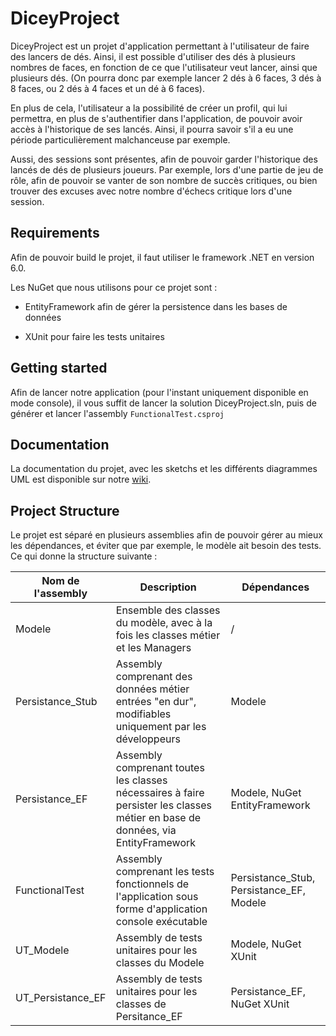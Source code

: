 # DiceyProject

DiceyProject est un projet d'application permettant à l'utilisateur de faire des lancers de dés. Ainsi, il est possible d'utiliser des dés à plusieurs nombres de faces, en fonction de ce que l'utilisateur veut lancer, ainsi que plusieurs dés. (On pourra donc par exemple lancer 2 dés à 6 faces, 3 dés à 8 faces, ou 2 dés à 4 faces et un dé à 6 faces).

En plus de cela, l'utilisateur a la possibilité de créer un profil, qui lui permettra, en plus de s'authentifier dans l'application, de pouvoir avoir accès à l'historique de ses lancés. Ainsi, il pourra savoir s'il a eu une période particulièrement malchanceuse par exemple.

Aussi, des sessions sont présentes, afin de pouvoir garder l'historique des lancés de dés de plusieurs joueurs. Par exemple, lors d'une partie de jeu de rôle, afin de pouvoir se vanter de son nombre de succès critiques, ou bien trouver des excuses avec notre nombre d'échecs critique lors d'une session.

## Requirements

Afin de pouvoir build le projet, il faut utiliser le framework .NET en version 6.0.

Les NuGet que nous utilisons pour ce projet sont :

* EntityFramework afin de gérer la persistence dans les bases de données

* XUnit pour faire les tests unitaires

## Getting started

Afin de lancer notre application (pour l'instant uniquement disponible en mode console), il vous suffit de lancer la solution DiceyProject.sln, puis de générer et lancer l'assembly `FunctionalTest.csproj`

## Documentation

La documentation du projet, avec les sketchs et les différents diagrammes UML est disponible sur notre [wiki]((https://codefirst.iut.uca.fr/git/come.grienenberger/DiceyProject/wiki/Home)).

## Project Structure

Le projet est séparé en plusieurs assemblies afin de pouvoir gérer au mieux les dépendances, et éviter que par exemple, le modèle ait besoin des tests. Ce qui donne la structure suivante :


| Nom de l'assembly | Description | Dépendances |
| -------- | -------- | -------- |
| Modele | Ensemble des classes du modèle, avec à la fois les classes métier et les Managers | / |
| Persistance_Stub | Assembly comprenant des données métier entrées "en dur", modifiables uniquement par les développeurs | Modele |
| Persistance_EF | Assembly comprenant toutes les classes nécessaires à faire persister les classes métier en base de données, via EntityFramework | Modele, NuGet EntityFramework |
| FunctionalTest | Assembly comprenant les tests fonctionnels de l'application sous forme d'application console exécutable | Persistance_Stub, Persistance_EF, Modele|
| UT_Modele | Assembly de tests unitaires pour les classes du Modele | Modele, NuGet XUnit |
| UT_Persistance_EF | Assembly de tests unitaires pour les classes de Persitance_EF | Persistance_EF, NuGet XUnit |
